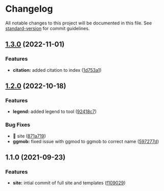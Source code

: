 # Changelog

All notable changes to this project will be documented in this file. See [standard-version](https://github.com/conventional-changelog/standard-version) for commit guidelines.

## [1.3.0](https://github.com/Ruiz-HCI-Lab/ggMOB/compare/v1.2.0...v1.3.0) (2022-11-01)


### Features

* **citation:** added citation to index ([1d753a1](https://github.com/Ruiz-HCI-Lab/ggMOB/commit/1d753a1cb190d729a87aa5a612f88ea7d63eec65))

## [1.2.0](https://github.com/Ruiz-HCI-Lab/ggMOB/compare/v1.1.0...v1.2.0) (2022-10-18)


### Features

* **legend:** added legend to tool ([92418c7](https://github.com/Ruiz-HCI-Lab/ggMOB/commit/92418c70f2c3774d8d9e9bb9697606324486207b))


### Bug Fixes

* 🐛 site ([871a719](https://github.com/Ruiz-HCI-Lab/ggMOB/commit/871a7196e101568d46cd0a348b30345723fe5f5a))
* **ggmob:** fixed issue with ggmod to ggmob to correct name ([597277d](https://github.com/Ruiz-HCI-Lab/ggMOB/commit/597277d63c2c684d47ebff36fb948d3e86bb443b))

## 1.1.0 (2021-09-23)


### Features

* **site:** intial commit of full site and templates ([f109029](https://github.com/Ruiz-HCI-Lab/ggMOB/commit/f10902986c472ca5fd4dac74c48f9ab26df01419))
